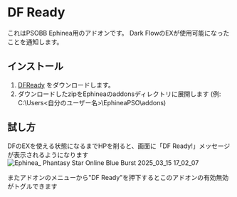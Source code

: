 # DF Ready
これはPSOBB Ephinea用のアドオンです。
Dark FlowのEXが使用可能になったことを通知します。

## インストール
1. [DFReady](https://github.com/ephinea-teapot/psobb-DFReady/archive/refs/tags/v0.0.1.zip) をダウンロードします。
2. ダウンロードしたzipをEphineaのaddonsディレクトリに展開します (例: C:\Users\<自分のユーザー名>\EphineaPSO\addons)

## 試し方
DFのEXを使える状態になるまでHPを削ると、画面に「DF Ready!」メッセージが表示されるようになります
![Ephinea_ Phantasy Star Online Blue Burst 2025_03_15 17_02_07](https://github.com/user-attachments/assets/b9e27269-533b-4aed-8b57-1194296add05)

またアドオンのメニューから"DF Ready"を押下するとこのアドオンの有効無効がトグルできます

